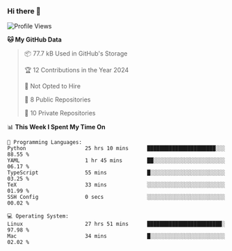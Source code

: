 ### Hi there 👋

<!--
**huayuan4396/huayuan4396** is a ✨ _special_ ✨ repository because its `README.md` (this file) appears on your GitHub profile.

Here are some ideas to get you started:

- 🔭 I’m currently working on ...
- 🌱 I’m currently learning ...
- 👯 I’m looking to collaborate on ...
- 🤔 I’m looking for help with ...
- 💬 Ask me about ...
- 📫 How to reach me: ...
- 😄 Pronouns: ...
- ⚡ Fun fact: ...
-->

<!--START_SECTION:waka-->
![Profile Views](http://img.shields.io/badge/Profile%20Views-2-blue)

**🐱 My GitHub Data** 

> 📦 77.7 kB Used in GitHub's Storage 
 > 
> 🏆 12 Contributions in the Year 2024
 > 
> 🚫 Not Opted to Hire
 > 
> 📜 8 Public Repositories 
 > 
> 🔑 10 Private Repositories 
 > 
📊 **This Week I Spent My Time On** 

```text
💬 Programming Languages: 
Python                   25 hrs 10 mins      ██████████████████████░░░   88.55 % 
YAML                     1 hr 45 mins        ██░░░░░░░░░░░░░░░░░░░░░░░   06.17 % 
TypeScript               55 mins             █░░░░░░░░░░░░░░░░░░░░░░░░   03.25 % 
TeX                      33 mins             ░░░░░░░░░░░░░░░░░░░░░░░░░   01.99 % 
SSH Config               0 secs              ░░░░░░░░░░░░░░░░░░░░░░░░░   00.02 % 

💻 Operating System: 
Linux                    27 hrs 51 mins      ████████████████████████░   97.98 % 
Mac                      34 mins             █░░░░░░░░░░░░░░░░░░░░░░░░   02.02 % 
```


<!--END_SECTION:waka-->
